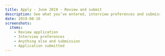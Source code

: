 ```yaml
---
title: Apply - June 2019 - Review and submit
description: See what you’ve entered, interview preferences and submission
date: 2019-08-16
screenshots:
  items:
    - Review application
    - Interview preferences
    - Anything else and submission
    - Application submitted
---
```

